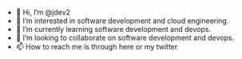- 👋 Hi, I’m @jdev2
- 👀 I’m interested in software development and cloud engineering.
- 🌱 I’m currently learning software development and devops.
- 💞️ I’m looking to collaborate on software development and devops.
- 📫 How to reach me is through here or my twitter

<!---
jdev2/jdev2 is a ✨ special ✨ repository because its `README.md` (this file) appears on your GitHub profile.
You can click the Preview link to take a look at your changes.
--->
